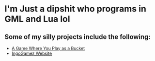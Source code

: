 

# I'm Just a dipshit who programs in GML and Lua lol

## Some of my silly projects include the following:
- [A Game Where You Play as a Bucket](https://github.com/IngoGamez/AGWYPaaB)
- [IngoGamez Website](https://ingogamez.github.io)